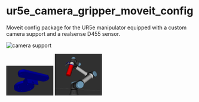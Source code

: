 # ur5e_camera_gripper_moveit_config
Moveit  config package for the UR5e manipulator equipped with a custom camera support and a realsense D455 sensor.

![camera support]()

<img src="https://github.com/giacomotomasi/ur5e_camera_gripper_moveit_config/blob/main/img/support.png" width="25%" height="25%"> <img src="https://github.com/giacomotomasi/ur5e_camera_gripper_moveit_config/blob/main/img/robot.png" width="25%" height="25%"> 

